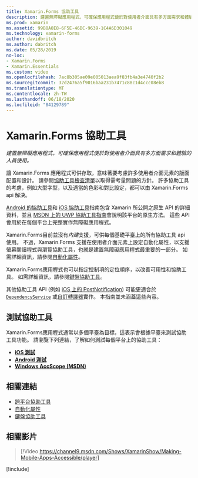 ```yaml
---
title: Xamarin.Forms 協助工具
description: 建置無障礙應用程式，可確保應用程式便於對使用者介面具有多方面需求和體驗的人員使用。
ms.prod: xamarin
ms.assetid: 99B8A8E8-6F5E-46BC-9639-1C4A6D301049
ms.technology: xamarin-forms
author: davidbritch
ms.author: dabritch
ms.date: 05/28/2019
no-loc:
- Xamarin.Forms
- Xamarin.Essentials
ms.custom: video
ms.openlocfilehash: 7ac8b305ae09e005013aea9f83fb4a3e4740f2b2
ms.sourcegitcommit: 32d2476a5f9016baa231b7471c88c1d4ccc08eb8
ms.translationtype: MT
ms.contentlocale: zh-TW
ms.lasthandoff: 06/18/2020
ms.locfileid: "84129789"
---
```

# <a name="xamarinforms-accessibility"></a>Xamarin.Forms 協助工具

_建置無障礙應用程式，可確保應用程式便於對使用者介面具有多方面需求和體驗的人員使用。_

讓 Xamarin.Forms 應用程式可供存取，意味著要考慮許多使用者介面元素的版面配置和設計。 請參閱[協助工具檢查清單](~/cross-platform/app-fundamentals/accessibility.md)以取得需考量問題的方針。 許多協助工具的考慮，例如大型字型，以及適當的色彩和對比設定，都可以由 Xamarin.Forms api 解決。

[Android 的協助工具](~/android/app-fundamentals/accessibility.md)和 [iOS 協助工具](~/ios/app-fundamentals/accessibility.md)指南包含 Xamarin 所公開之原生 API 的詳細資料，並且 [MSDN 上的 UWP 協助工具指南](https://msdn.microsoft.com/windows/uwp/accessibility/basic-accessibility-information)會說明該平台的原生方法。 這些 API 會用於在每個平台上完整實作無障礙應用程式。

Xamarin.Forms目前並沒有*內建*支援，可供每個基礎平臺上的所有協助工具 api 使用。 不過，Xamarin.Forms 支援在使用者介面元素上設定自動化屬性，以支援螢幕閱讀程式與瀏覽協助工具，也就是建置無障礙應用程式最重要的一部分。 如需詳細資訊，請參閱[自動化屬性](~/xamarin-forms/app-fundamentals/accessibility/automation-properties.md)。

Xamarin.Forms應用程式也可以指定控制項的定位順序，以改善可用性和協助工具。 如需詳細資訊，請參閱[鍵盤協助工具](~/xamarin-forms/app-fundamentals/accessibility/keyboard.md)。

其他協助工具 API (例如 [iOS 上的 PostNotification](~/ios/app-fundamentals/accessibility.md)) 可能更適合於 [`DependencyService`](~/xamarin-forms/app-fundamentals/dependency-service/index.md) 或[自訂轉譯器](~/xamarin-forms/app-fundamentals/custom-renderer/index.md)實作。 本指南並未涵蓋這些內容。

## <a name="testing-accessibility"></a>測試協助工具

Xamarin.Forms應用程式通常以多個平臺為目標，這表示會根據平臺來測試協助工具功能。 請瀏覽下列連結，了解如何測試每個平台上的協助工具：

- [**iOS 測試**](~/ios/app-fundamentals/accessibility.md)
- [**Android 測試**](~/android/app-fundamentals/accessibility.md)
- [**Windows AccScope (MSDN)**](https://msdn.microsoft.com/library/windows/desktop/dn433239)

## <a name="related-links"></a>相關連結

- [跨平台協助工具](~/cross-platform/app-fundamentals/accessibility.md)
- [自動化屬性](~/xamarin-forms/app-fundamentals/accessibility/automation-properties.md)
- [鍵盤協助工具](~/xamarin-forms/app-fundamentals/accessibility/keyboard.md)

## <a name="related-video"></a>相關影片

> [!Video https://channel9.msdn.com/Shows/XamarinShow/Making-Mobile-Apps-Accessible/player]

[!include[](~/essentials/includes/xamarin-show-essentials.md)]
